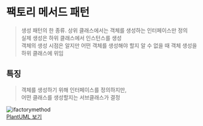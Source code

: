 # 팩토리 메서드 패턴

> 생성 패턴의 한 종류.
> 상위 클래스에서는 객체를 생성하는 인터페이스만 정의   
> 실제 생성은 하위 클래스에서 인스턴스를 생성   
> 객체의 생성 시점은 알지만 어떤 객체를 생성해야 할지 알 수 없을 때 객체 생성을 하위 클래스에 위임

## 특징
> 객체를 생성하기 위해 인터페이스를 정의하지만,    
> 어떤 클래스를 생성할지는 서브클래스가 결정   

![ifactorymethod](https://user-images.githubusercontent.com/16396879/95017498-933b5e00-0694-11eb-9956-0f26c9e7c10b.png)               
[PlantUML 보기](http://www.plantuml.com/plantuml/uml/dP4nIaD148RxESMM2I4Fwv0Y8PM58EG4czr9N7oPaTbvYb4hxMmjj4Zd0LGilP7FEpYOLyWg29Rxx__z_mmpoUf5ctKD-JZHYHU_Tg7sEKzL9IqQnVt0D4yRT7i0Vf5LVD2TnKsxvqpGAmfSm23odDUeHubMlVxeb5E4mT8iBES79dCqzL0uDa7X2c2NCsCAWeh_pqbadFsZwqIBa8RAZ9-LVzgB7TtuSZWi1tOZjq92yNNQU4rClNRxzlvq__5mruUkmS0gyXbLPRN1Wj_8syVsvVMBB8tZgiQbLh-qjzVRzkOP9aZHJla9)
